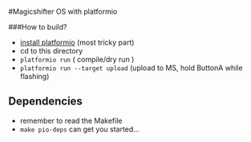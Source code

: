#Magicshifter OS with platformio

###How to build?
 * [install platformio](http://platformio.org/#!/get-started) (most tricky part)
 * cd to this directory
 * `platformio run` ( compile/dry run )
 * `platformio run --target upload` (upload to MS, hold ButtonA while flashing)

## Dependencies
 * remember to read the Makefile
 * `make pio-deps` can get you started...

